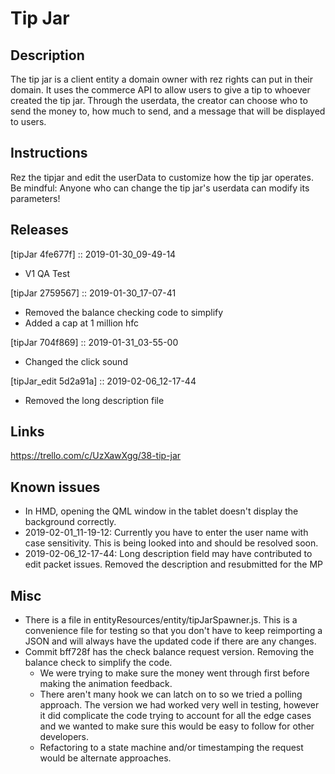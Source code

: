 # Tip Jar

## Description
The tip jar is a client entity a domain owner with rez rights can put in their domain.  It uses the commerce API to allow users to give a tip to whoever created the tip jar.  Through the userdata, the creator can choose who to send the money to, how much to send, and a message that will be displayed to users.  

## Instructions
Rez the tipjar and edit the userData to customize how the tip jar operates. Be mindful: Anyone who can change the tip jar's userdata can modify its parameters!

## Releases
[tipJar 4fe677f] :: 2019-01-30_09-49-14
- V1 QA Test

[tipJar 2759567] :: 2019-01-30_17-07-41
- Removed the balance checking code to simplify
- Added a cap at 1 million hfc

[tipJar 704f869] :: 2019-01-31_03-55-00
- Changed the click sound

[tipJar_edit 5d2a91a] :: 2019-02-06_12-17-44
- Removed the long description file

## Links
https://trello.com/c/UzXawXgg/38-tip-jar

## Known issues
- In HMD, opening the QML window in the tablet doesn't display the background correctly.
- 2019-02-01_11-19-12: Currently you have to enter the user name with case sensitivity.  This is being looked into and should be resolved soon.
- 2019-02-06_12-17-44: Long description field may have contributed to edit packet issues.  Removed the description and resubmitted for the MP

## Misc
- There is a file in entityResources/entity/tipJarSpawner.js.  This is a convenience file for testing so that you don't have to keep reimporting a JSON and will always have the updated code if there are any changes. 
- Commit bff728f has the check balance request version.  Removing the balance check to simplify the code.
    - We were trying to make sure the money went through first before making the animation feedback.
    - There aren't many hook we can latch on to so we tried a polling approach.  The version we had worked very well in testing, however it did complicate the code trying to account for all the edge cases and we wanted to make sure this would be easy to follow for other developers. 
    - Refactoring to a state machine and/or timestamping the request would be alternate approaches.